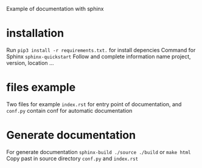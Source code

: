 Example of documentation with sphinx

# installation
Run `pip3 install -r requirements.txt.` for install depencies
Command for Sphinx `sphinx-quickstart`
Follow and complete information name project, version, location ...

# files example
Two files for example `index.rst` for entry point of 
documentation, and `conf.py` contain conf for automatic documentation

# Generate documentation
For generate documentation `sphinx-build ./source ./build` or `make html`
Copy past in source directory `conf.py` and `index.rst`

